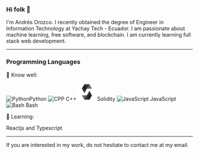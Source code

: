 ### Hi folk 👋
I'm Andrés Orozco. I recently obtained the degree of Engineer in Information Technology at Yachay Tech - Ecuador. I am passionate about machine learning, free software, and blockchain. I am currently learning full stack web development.

------------


### Programming Languages 
💪 Know well:

![Python](https://raw.githubusercontent.com/K4rakara/K4rakara/master/assets/bounce-in-icons/python.svg)Python 
![CPP](https://raw.githubusercontent.com/K4rakara/K4rakara/master/assets/bounce-in-icons/cpp.svg) C++ 
<img src="https://raw.githubusercontent.com/moonR2/moonR2/main/file_type_light_solidity_icon_130436.svg" alt="Solidity" width="48" height="48"/> Solidity
![JavaScript](https://raw.githubusercontent.com/K4rakara/K4rakara/master/assets/bounce-in-icons/javascript.svg)  JavaScript  
![Bash](https://raw.githubusercontent.com/K4rakara/K4rakara/master/assets/bounce-in-icons/bash.svg) Bash

🌱 Learning:

Reactjs and Typescript

------------

If you are interested in my work, do not hesitate to contact me at my email.
